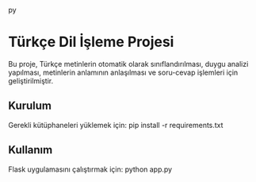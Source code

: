 py
# Türkçe Dil İşleme Projesi

Bu proje, Türkçe metinlerin otomatik olarak sınıflandırılması, duygu analizi yapılması, metinlerin anlamının anlaşılması ve soru-cevap işlemleri için geliştirilmiştir.

## Kurulum

Gerekli kütüphaneleri yüklemek için:
pip install -r requirements.txt


## Kullanım

Flask uygulamasını çalıştırmak için:
python app.py